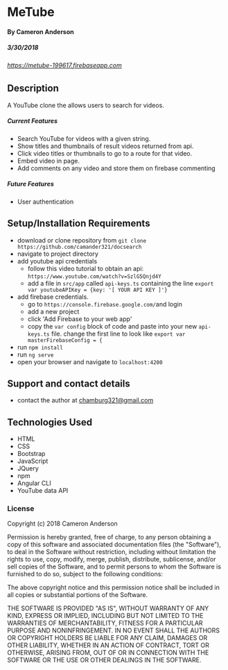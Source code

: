 
# MeTube

#### By Cameron Anderson
##### 3/30/2018

###### https://metube-199617.firebaseapp.com

## Description
A YouTube clone the allows users to search for videos.

##### Current Features
* Search YouTube for videos with a given string.
* Show titles and thumbnails of result videos returned from api.
* Click video titles or thumbnails to go to a route for that video.
* Embed video in page.
* Add comments on any video and store them on firebase commenting

##### Future Features
* User authentication


## Setup/Installation Requirements
* download or clone repository from `git clone https://github.com/camander321/docsearch`
* navigate to project directory
* add youtube api credentials
  * follow this video tutorial to obtain an api: `https://www.youtube.com/watch?v=SzlG5Qnjd4Y`
  * add a file in `src/app` called `api-keys.ts` containing the line `export var youtubeAPIKey = {key: '[ YOUR API KEY ]'}`
* add firebase credentials.
  * go to `https://console.firebase.google.com/`and login
  * add a new project
  * click 'Add Firebase to your web app'
  * copy the `var config` block of code and paste into your new `api-keys.ts` file. change the first line to look like `export var masterFirebaseConfig = {`
* run `npm install`
* run `ng serve`
* open your browser and navigate to `localhost:4200`


## Support and contact details

* contact the author at chamburg321@gmail.com

## Technologies Used

* HTML
* CSS
* Bootstrap
* JavaScript
* JQuery
* npm
* Angular CLI
* YouTube data API

### License

Copyright (c) 2018 Cameron Anderson

Permission is hereby granted, free of charge, to any person obtaining a copy of this software and associated documentation files (the "Software"), to deal in the Software without restriction, including without limitation the rights to use, copy, modify, merge, publish, distribute, sublicense, and/or sell copies of the Software, and to permit persons to whom the Software is furnished to do so, subject to the following conditions:

The above copyright notice and this permission notice shall be included in all copies or substantial portions of the Software.

THE SOFTWARE IS PROVIDED "AS IS", WITHOUT WARRANTY OF ANY KIND, EXPRESS OR IMPLIED, INCLUDING BUT NOT LIMITED TO THE WARRANTIES OF MERCHANTABILITY, FITNESS FOR A PARTICULAR PURPOSE AND NONINFRINGEMENT. IN NO EVENT SHALL THE AUTHORS OR COPYRIGHT HOLDERS BE LIABLE FOR ANY CLAIM, DAMAGES OR OTHER LIABILITY, WHETHER IN AN ACTION OF CONTRACT, TORT OR OTHERWISE, ARISING FROM, OUT OF OR IN CONNECTION WITH THE SOFTWARE OR THE USE OR OTHER DEALINGS IN THE SOFTWARE.
